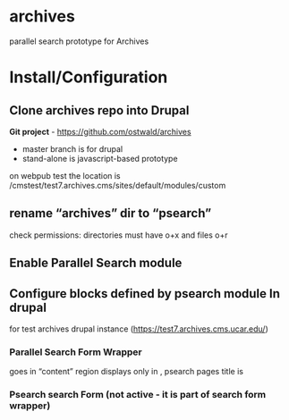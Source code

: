 # archives
parallel search prototype for Archives

# Install/Configuration
## Clone archives repo into Drupal
**Git project** - https://github.com/ostwald/archives
- master branch is for drupal
- stand-alone is javascript-based prototype


on webpub test the location is /cmstest/test7.archives.cms/sites/default/modules/custom

## rename “archives” dir to “psearch”
check permissions: directories must have o+x and files o+r

## Enable Parallel Search module

## Configure blocks defined by psearch module In drupal
for test archives drupal instance (https://test7.archives.cms.ucar.edu/)

### Parallel Search Form Wrapper
goes in “content” region
displays only in <front>, psearch pages
title is <none>

### Psearch search Form (not active - it is part of search form wrapper)
